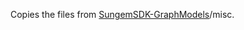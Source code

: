 Copies the files from [SungemSDK-GraphModels][]/misc.

[SungemSDK-GraphModels]: https://github.com/HornedSungem/SungemSDK-GraphModels